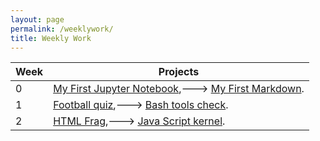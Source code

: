 ```yaml
---
layout: page
permalink: /weeklywork/
title: Weekly Work
---
```


| Week      | Projects     |
| --------- | ------------ |
| 0 | [My First Jupyter Notebook](https://khalidfarahhh.github.io/project-1/jupyter/2022/09/05/_08_21_1st_Notebook-(1).html),---> [My First Markdown](https://khalidfarahhh.github.io/project-1/2022/08/21/Markdown.html). |
| 1 | [Football quiz](https://khalidfarahhh.github.io/project-1/collegeboard/2022/08/26/notebookquiz.html),---> [Bash tools check](https://khalidfarahhh.github.io/project-1/collegeboard/2022/08/28/bash.html). |
| 2 | [HTML Frag](https://khalidfarahhh.github.io/project-1/collegeboard/2022/09/26/HTMLFrag+JSkernel.html),---> [Java Script kernel](https://khalidfarahhh.github.io/project-1/collegeboard/2022/09/26/HTMLFrag+JSkernel.html). |
